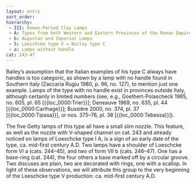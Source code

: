 ```yaml
---
layout: entry
sort_order:
hierarchy:
 - III: Roman-Period Clay Lamps
 - A: Types from both Western and Eastern Provinces of the Roman Empire
 - b: Augustan and Imperial Lamps
 - 5: Loeschcke type V = Bailey type C
 - a: Lamps without handle
cat: 243-47
---
```


Bailey’s assumption that the Italian examples of his type C always have handles is too categoric, as shown by a lamp with no handle found in Southern Italy (Zaccaria Rugiu 1980, p. 96, no. 127), to mention just one example. Lamps of the type with no handle exist in provinces outside Italy, although certainly in limited numbers (see, e.g., Goethert-Polascheck 1985, no. 605, pl. 65 \[{{loc_0000:Trier}}\]; Deneauve 1969, no. 635, pl. 44 \[{{loc_0000:Carthage}}\]; Bussière 2000, no. 374, pl. 37 \[{{loc_0000:Tipasa}}\], or nos. 375–76, pl. 38 \[{{loc_0000:Tebessa}}\]).

The five Getty lamps of this type all have a small slim nozzle. This feature, as well as the nozzle with V-shaped channel on cat. 243 and already noticed on lamps of Loeschcke type I A, is a sign of an early date of the type, ca. mid-first century A.D. Two lamps have a shoulder of Loeschcke form VI a (cats. 244–45), and two of form VII b (cats. 246–47). One has a base-ring (cat. 244), the four others a base marked off by a circular groove. Two discuses are plain, two are decorated with rings, one with a scallop. In light of these observations, we will attribute this group to the very beginning of the Loeschcke type V production: ca. mid-first century A.D.
